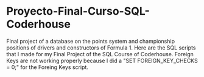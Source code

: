 # Proyecto-Final-Curso-SQL-Coderhouse
Final project of a database on the points system and championship positions of drivers and constructors of Formula 1.
Here are the SQL scripts that I made for my Final Project of the SQL Course of Coderhouse.
Foreign Keys are not working properly because I did a "SET FOREIGN_KEY_CHECKS = 0;" for the Foreing Keys script.
